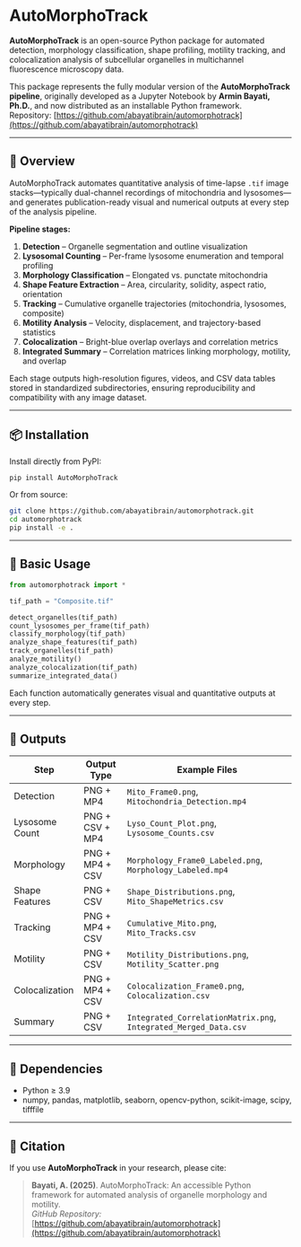 # AutoMorphoTrack

**AutoMorphoTrack** is an open-source Python package for automated detection, morphology classification, shape profiling, motility tracking, and colocalization analysis of subcellular organelles in multichannel fluorescence microscopy data.  

This package represents the fully modular version of the **AutoMorphoTrack pipeline**, originally developed as a Jupyter Notebook by **Armin Bayati, Ph.D.**, and now distributed as an installable Python framework.  
Repository: [https://github.com/abayatibrain/automorphotrack](https://github.com/abayatibrain/automorphotrack)

---

## 🧬 Overview

AutoMorphoTrack automates quantitative analysis of time-lapse `.tif` image stacks—typically dual-channel recordings of mitochondria and lysosomes—and generates publication-ready visual and numerical outputs at every step of the analysis pipeline.

**Pipeline stages:**

1. **Detection** – Organelle segmentation and outline visualization  
2. **Lysosomal Counting** – Per-frame lysosome enumeration and temporal profiling  
3. **Morphology Classification** – Elongated vs. punctate mitochondria  
4. **Shape Feature Extraction** – Area, circularity, solidity, aspect ratio, orientation  
5. **Tracking** – Cumulative organelle trajectories (mitochondria, lysosomes, composite)  
6. **Motility Analysis** – Velocity, displacement, and trajectory-based statistics  
7. **Colocalization** – Bright-blue overlap overlays and correlation metrics  
8. **Integrated Summary** – Correlation matrices linking morphology, motility, and overlap  

Each stage outputs high-resolution figures, videos, and CSV data tables stored in standardized subdirectories, ensuring reproducibility and compatibility with any image dataset.

---

## 📦 Installation

Install directly from PyPI:

```bash
pip install AutoMorphoTrack
```

Or from source:

```bash
git clone https://github.com/abayatibrain/automorphotrack.git
cd automorphotrack
pip install -e .
```

---

## 🚀 Basic Usage

```python
from automorphotrack import *

tif_path = "Composite.tif"

detect_organelles(tif_path)
count_lysosomes_per_frame(tif_path)
classify_morphology(tif_path)
analyze_shape_features(tif_path)
track_organelles(tif_path)
analyze_motility()
analyze_colocalization(tif_path)
summarize_integrated_data()
```

Each function automatically generates visual and quantitative outputs at every step.

---

## 📁 Outputs

| Step | Output Type | Example Files |
|------|--------------|---------------|
| Detection | PNG + MP4 | `Mito_Frame0.png`, `Mitochondria_Detection.mp4` |
| Lysosome Count | PNG + CSV + MP4 | `Lyso_Count_Plot.png`, `Lysosome_Counts.csv` |
| Morphology | PNG + MP4 + CSV | `Morphology_Frame0_Labeled.png`, `Morphology_Labeled.mp4` |
| Shape Features | PNG + CSV | `Shape_Distributions.png`, `Mito_ShapeMetrics.csv` |
| Tracking | PNG + MP4 + CSV | `Cumulative_Mito.png`, `Mito_Tracks.csv` |
| Motility | PNG + CSV | `Motility_Distributions.png`, `Motility_Scatter.png` |
| Colocalization | PNG + MP4 + CSV | `Colocalization_Frame0.png`, `Colocalization.csv` |
| Summary | PNG + CSV | `Integrated_CorrelationMatrix.png`, `Integrated_Merged_Data.csv` |

---

## 🔧 Dependencies

- Python ≥ 3.9  
- numpy, pandas, matplotlib, seaborn, opencv-python, scikit-image, scipy, tifffile

---

## 🧩 Citation

If you use **AutoMorphoTrack** in your research, please cite:

> **Bayati, A. (2025)**. AutoMorphoTrack: An accessible Python framework for automated analysis of organelle morphology and motility.  
> *GitHub Repository:* [https://github.com/abayatibrain/automorphotrack](https://github.com/abayatibrain/automorphotrack)
